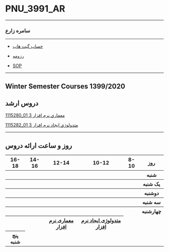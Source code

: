 # PNU_3991_AR
---------
### سامره زارع
 
---
- [حساب گیت هاب](https://github.com/samerezare)

- [رزومه](https://samerezare.github.io/Resume/)

- [SOP](https://samerezare.github.io/SOP/)

------------------
## Winter Semester Courses 1399/2020

## دروس ارشد

[1115280_01	معماري نرم افزار	3](https://github.com/samerezare/PNU_3991_AR/tree/main/SoftwareArchitecture)

[1115282_01	متدولوژي ايجاد نرم افزار	3](https://github.com/samerezare/PNU_3991_AR/tree/main/SoftwareDevelopmentMethodologies)


--------------
## روز و ساعت ارائه دروس

<table style="width:100%">
  <tr>
    <th >16-18</th>
    <th >14-16</th>
    <th >12-14</th>
    <th>10-12</th>
    <th>8-10</th>
    <th>روز</th>
  </tr>
  <tr>
    <th ></th>
    <th ></th>
    <th ></th>
    <th></th>
    <th></th>
    <th>شنبه</th>
  </tr>
   <tr>
    <th ></th>
    <th ></th>
    <th></th>
    <th></th>
    <th ></th>
    <th>یک شنبه</th>
  </tr>
   <tr>
     <th ></th>
     <th ></th>
     <th></th>
     <th></th>
    <th ></th>   
    <th>دوشنبه</th>
  </tr>
   <tr>
    <th ></th>
    <th ></th>
    <th></th>
    <th></th>
    <th ></th>
    <th>سه شنبه</th>
  </tr>
   <tr>
    <th ></th>
    <th ></th>
    <th></th>
    <th></th>
     <th ></th>
    <th>چهارشنبه</th>
  </tr>
   <tr>
    <th ></th>
     <th ></th>
     <th ><a  href="https://github.com/AliRazavi-edu/PNU_3991/tree/master/_MSc/SoftwareArchitecture">معماری نرم افزار</a></th>
     <th><a  href="https://github.com/AliRazavi-edu/PNU_3991/tree/master/_MSc/SoftwareDevelopmentMethodologies">متدولوژی ایجاد نرم افزار</a></th>
     <tr ></tr>
     <th>پنج شنبه</th>
</table>
